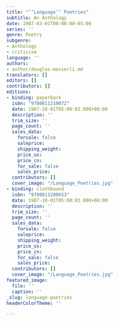 ```yaml
---
title: "‘‘Language’’ Poetries"
subtitle: An Anthology
date: 1987-03-01T00:00:00-05:00
series: ''
genre: Poetry
subgenre:
- Anthology
- criticism
language: ''
authors:
- author/douglas-messerli.md
translators: []
editors: []
contributors: []
editions:
- binding: paperback
  isbn: "9780811210072"
  date: 1987-10-01T05:00:03.000+00:00
  description: ''
  trim_size: ''
  page_count: ''
  sales_data:
    forsale: false
    saleprice: 
    shipping_weight: 
    price_us: 
    price_cn: 
    for_sale: false
    sales_price: 
  contributors: []
  cover_image: "/Language_Poetries.jpg"
- binding: clothbound
  isbn: "9780811200653"
  date: 1987-10-01T05:00:03.000+00:00
  description: ''
  trim_size: ''
  page_count: ''
  sales_data:
    forsale: false
    saleprice: 
    shipping_weight: 
    price_us: 
    price_cn: 
    for_sale: false
    sales_price: 
  contributors: []
  cover_image: "/Language_Poetries.jpg"
featured_image:
  file: ''
  caption: ''
_slug: language-poetries
headerColorTheme: ''

---
```

